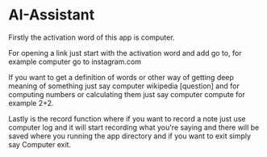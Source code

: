# AI-Assistant

Firstly the activation word of this app is computer.

For opening a link just start with the activation word and add go to, for example computer go to instagram.com

If you want to get a definition of words or other way of getting deep meaning of something just say computer wikipedia [question]  and for computing numbers or calculating them just say computer compute for example 2+2.

Lastly is the record function where if you want to record a note just use computer log and it will start recording what you're saying and there will be saved where you running the app directory
and if you want to exit simply say Computer exit.
